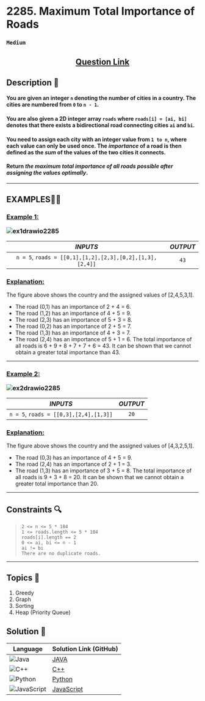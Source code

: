 # 2285. Maximum Total Importance of Roads

### `Medium`


<h2 align="center">
<a href="https://leetcode.com/problems/maximum-total-importance-of-roads/?envType=daily-question&envId=2024-06-28"><strong>Question Link</strong></a>
</h2>


## Description 📑

#### You are given an integer `n` denoting the number of cities in a country. The cities are numbered from `0` to `n - 1`.

#### You are also given a 2D integer array `roads` where `roads[i] = [ai, bi]` denotes that there exists a bidirectional road connecting cities `ai` and `bi`.

#### You need to assign each city with an integer value from `1 to n`, where each value can only be used once. The _importance_ of a road is then defined as the _sum_ of the values of the two cities it connects.

#### Return _the maximum total importance of all roads possible after assigning the values optimally_.

---

## **EXAMPLES**💫✨ </br>

<h3>

<ins>**Example 1**:</ins> </br>

![ex1drawio2285](https://github.com/Purnima47/Leetcode-Solutions/assets/111565835/6bdc4948-9146-4ad9-81d8-310b281cf789)


| _INPUTS_ | _OUTPUT_ |
| :-----------: | :-----------: |
|  `n = 5`, `roads = [[0,1],[1,2],[2,3],[0,2],[1,3],[2,4]]` | `43` |
</h3>

<h3>
<ins>Explanation:</ins>
</h3>

The figure above shows the country and the assigned values of [2,4,5,3,1].
- The road (0,1) has an importance of 2 + 4 = 6.
- The road (1,2) has an importance of 4 + 5 = 9.
- The road (2,3) has an importance of 5 + 3 = 8.
- The road (0,2) has an importance of 2 + 5 = 7.
- The road (1,3) has an importance of 4 + 3 = 7.
- The road (2,4) has an importance of 5 + 1 = 6.
The total importance of all roads is 6 + 9 + 8 + 7 + 7 + 6 = 43.
It can be shown that we cannot obtain a greater total importance than 43.
___
<h3>

<ins>**Example 2**:</ins> </br>

![ex2drawio2285](https://github.com/Purnima47/Leetcode-Solutions/assets/111565835/9197985a-19a0-47d5-801c-c8933c9900f1)

| _INPUTS_ | _OUTPUT_ |
| :-----------: | :-----------: |
| `n = 5`, `roads = [[0,3],[2,4],[1,3]]` |  `20` |

</h3>

<h3>
<ins>Explanation:</ins>
</h3>

The figure above shows the country and the assigned values of [4,3,2,5,1].
- The road (0,3) has an importance of 4 + 5 = 9.
- The road (2,4) has an importance of 2 + 1 = 3.
- The road (1,3) has an importance of 3 + 5 = 8.
The total importance of all roads is 9 + 3 + 8 = 20.
It can be shown that we cannot obtain a greater total importance than 20.
___

## Constraints 🔍

> `2 <= n <= 5 * 104`</br>
> `1 <= roads.length <= 5 * 104` </br>
> `roads[i].length == 2` </br>
> `0 <= ai, bi <= n - 1` </br>
> `ai != bi` </br>
> `There are no duplicate roads.`
___

## Topics 📝

1. Greedy
2. Graph
3. Sorting
4. Heap (Priority Queue)

## Solution 📃

|  Language   |  Solution Link (GitHub) |
| ------------- | ------------- |
|  ![Java](https://img.shields.io/badge/java-%23ED8B00.svg?style=flat&logo=openjdk&logoColor=white)  | [JAVA](https://github.com/Purnima47/Leetcode-Solutions/blob/main/%F0%9F%9F%A2%20Easy/1791-Find%20Center%20of%20Star%20Graph/_1791FindCenterOfStarGraph.java) |
|  ![C++](https://img.shields.io/badge/c++-%2300599C.svg?style=plastic&logo=c%2B%2B&logoColor=white)  | [C++](https://github.com/Purnima47/Leetcode-Solutions/blob/main/%F0%9F%9F%A1%20Medium/2285%20-%20Maximum%20Total%20Importance%20of%20Roads/_2285MaxTotalImpOfRoads.cpp)  |
|![Python](https://img.shields.io/badge/python-3670A0?style=plastic&logo=python&logoColor=ffdd54)| [Python](https://github.com/Purnima47/Leetcode-Solutions/blob/main/%F0%9F%9F%A2%20Easy/1791-Find%20Center%20of%20Star%20Graph/__1791FindCenterOfStarGraph.py) |
|![JavaScript](https://img.shields.io/badge/javascript-%23323330.svg?style=plastic&logo=javascript&logoColor=%23F7DF1E)| [JavaScript](https://github.com/Purnima47/Leetcode-Solutions/blob/main/%F0%9F%9F%A2%20Easy/1791-Find%20Center%20of%20Star%20Graph/_1791FindCenterOfStarGraph.js) |
